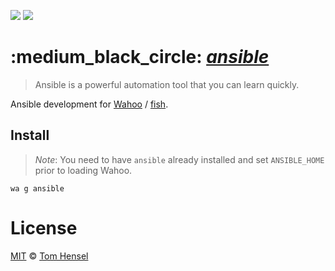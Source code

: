 [![](https://img.shields.io/badge/Wahoo-Package-00b0ff.svg?style=flat-square)][Wahoo]
![](https://img.shields.io/badge/License-MIT-707070.svg?style=flat-square)

# :medium_black_circle: [_ansible_](https://github.com/ansible/ansible)
> Ansible is a powerful automation tool that you can learn quickly.

Ansible development for [Wahoo][Wahoo] / [fish](fishshell.com).

## Install
> _Note_: You need to have `ansible` already installed and set `ANSIBLE_HOME` prior to loading Wahoo.

```fish
wa g ansible
```

# License

[MIT](http://opensource.org/licenses/MIT) © [Tom Hensel][Author]

[Author]: https://github.com/gretel
[Wahoo]: https://github.com/bucaran/wahoo
